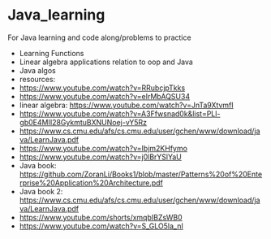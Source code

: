 # Java_learning

For Java learning and code along/problems to practice
- Learning Functions
- Linear algebra applications relation to oop  and Java
- Java algos
- resources:
- https://www.youtube.com/watch?v=RRubcjpTkks
-  https://www.youtube.com/watch?v=eIrMbAQSU34
- linear algebra: https://www.youtube.com/watch?v=JnTa9XtvmfI
- https://www.youtube.com/watch?v=A3Ffwsnad0k&list=PLl-gb0E4MII28GykmtuBXNUNoej-vY5Rz
- https://www.cs.cmu.edu/afs/cs.cmu.edu/user/gchen/www/download/java/LearnJava.pdf
- https://www.youtube.com/watch?v=Ibjm2KHfymo
- https://www.youtube.com/watch?v=j0lBrYSlYaU
- Java book: https://github.com/ZoranLi/Books1/blob/master/Patterns%20of%20Enterprise%20Application%20Architecture.pdf
- Java book 2: https://www.cs.cmu.edu/afs/cs.cmu.edu/user/gchen/www/download/java/LearnJava.pdf
- https://www.youtube.com/shorts/xmqbIBZsWB0
- https://www.youtube.com/watch?v=S_GLO5la_nI
  
  

